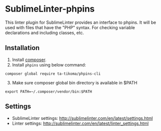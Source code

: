 # SublimeLinter-phpins
This linter plugin for SublimeLinter provides an interface to phpins. It will be used with files that have the "PHP" syntax. For checking variable declarations and including classes, etc.

## Installation

1. Install [composer](https://getcomposer.org/).
2. Install `phpins` using below command:
```
composer global require ta-tikoma/phpins-cli
```
3. Make sure composer global bin directory is available in $PATH
```
export PATH=~/.composer/vendor/bin:$PATH
```

## Settings

- SublimeLinter settings: http://sublimelinter.com/en/latest/settings.html
- Linter settings: http://sublimelinter.com/en/latest/linter_settings.html
